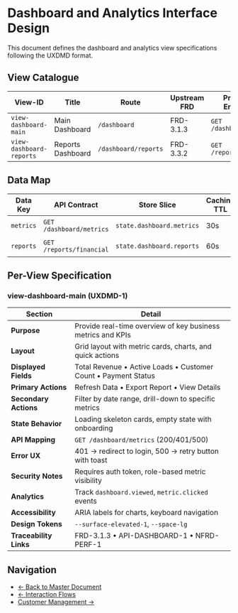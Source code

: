# Dashboard and Analytics Interface Design

This document defines the dashboard and analytics view specifications following the UXDMD format.

## View Catalogue

| View-ID | Title | Route | Upstream FRD | Primary API Endpoint(s) | User Roles |
|---------|-------|-------|--------------|-------------------------|------------|
| `view-dashboard-main` | Main Dashboard | `/dashboard` | FRD-3.1.3 | `GET /dashboard/metrics` | admin, user |
| `view-dashboard-reports` | Reports Dashboard | `/dashboard/reports` | FRD-3.3.2 | `GET /reports/financial` | admin, finance |

## Data Map

| Data Key | API Contract | Store Slice | Caching TTL | Loaded By (View-IDs) | Security |
|----------|--------------|-------------|-------------|---------------------|----------|
| `metrics` | `GET /dashboard/metrics` | `state.dashboard.metrics` | 30s | dashboard-main | auth required |
| `reports` | `GET /reports/financial` | `state.dashboard.reports` | 60s | dashboard-reports | finance role |

## Per-View Specification

### view-dashboard-main (UXDMD-1)

| Section | Detail |
|---------|--------|
| **Purpose** | Provide real-time overview of key business metrics and KPIs |
| **Layout** | Grid layout with metric cards, charts, and quick actions |
| **Displayed Fields** | Total Revenue • Active Loads • Customer Count • Payment Status |
| **Primary Actions** | Refresh Data • Export Report • View Details |
| **Secondary Actions** | Filter by date range, drill-down to specific metrics |
| **State Behavior** | Loading skeleton cards, empty state with onboarding |
| **API Mapping** | `GET /dashboard/metrics` (200/401/500) |
| **Error UX** | 401 → redirect to login, 500 → retry button with toast |
| **Security Notes** | Requires auth token, role-based metric visibility |
| **Analytics** | Track `dashboard.viewed`, `metric.clicked` events |
| **Accessibility** | ARIA labels for charts, keyboard navigation |
| **Design Tokens** | `--surface-elevated-1`, `--space-lg` |
| **Traceability Links** | FRD-3.1.3 • API-DASHBOARD-1 • NFRD-PERF-1 |

## Navigation

- [← Back to Master Document](./uiux_spec.md)
- [← Interaction Flows](./uiux_spec_interactions.md)
- [Customer Management →](./uiux_spec_customer_mgt.md)